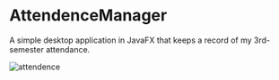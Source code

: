 # AttendenceManager
A simple desktop application in JavaFX that keeps a record of my 3rd-semester attendance. 



![attendence](https://user-images.githubusercontent.com/63419626/112753990-b4ec2100-8ff7-11eb-9fd3-8de8204b9a9e.gif)



